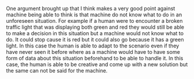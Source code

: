 One argument brought up that I think makes a very good point against machine being able to think is that machine do not know what to do in an unforeseen situation. For example if a human were to encounter a broken traffic light that was displaying both green and red they would still be able to make a decision in this situation but a machine would not know what to do. It could stop cause it is red but it could also go because it has a green light. In this case the human is able to adapt to the scenario even if they have never seen it before where as a machine would have to have some form of data about this situation beforehand to be able to handle it. In this case, the human is able to be creative and come up with a new solution but the same can not be said for the machine.

